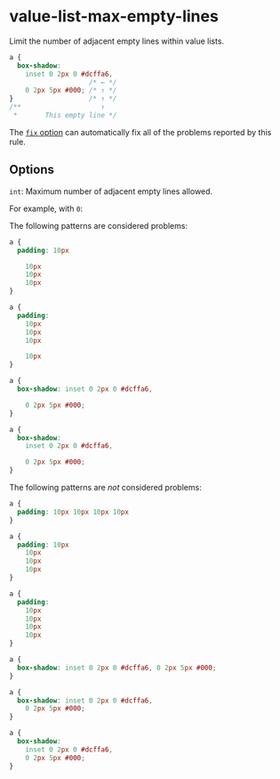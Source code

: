# value-list-max-empty-lines

Limit the number of adjacent empty lines within value lists.

```css
a {
  box-shadow:
    inset 0 2px 0 #dcffa6,
                    /* ← */
    0 2px 5px #000; /* ↑ */
}                   /* ↑ */
/**                    ↑
 *       This empty line */
```

The [`fix` option](../../../docs/user-guide/options.md#fix) can automatically fix all of the problems reported by this rule.

## Options

`int`: Maximum number of adjacent empty lines allowed.

For example, with `0`:

The following patterns are considered problems:

```css
a {
  padding: 10px

    10px
    10px
    10px
}
```

```css
a {
  padding:
    10px
    10px
    10px

    10px
}
```

```css
a {
  box-shadow: inset 0 2px 0 #dcffa6,

    0 2px 5px #000;
}
```

```css
a {
  box-shadow:
    inset 0 2px 0 #dcffa6,

    0 2px 5px #000;
}
```

The following patterns are _not_ considered problems:

```css
a {
  padding: 10px 10px 10px 10px
}
```

```css
a {
  padding: 10px
    10px
    10px
    10px
}
```

```css
a {
  padding:
    10px
    10px
    10px
    10px
}
```

```css
a {
  box-shadow: inset 0 2px 0 #dcffa6, 0 2px 5px #000;
}
```

```css
a {
  box-shadow: inset 0 2px 0 #dcffa6,
    0 2px 5px #000;
}
```

```css
a {
  box-shadow:
    inset 0 2px 0 #dcffa6,
    0 2px 5px #000;
}
```

